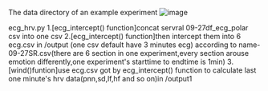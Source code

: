 The data directory of an example experiment
![image](https://user-images.githubusercontent.com/26008298/135391836-7b3a9ab6-14cc-4088-b859-1f08d463b477.png)


ecg_hrv.py
1.[ecg_intercept() function]concat servral 09-27df_ecg_polar csv into one csv
2.[ecg_intercept() function]then intercept them into 6 ecg.csv in /output (one csv default have 3 minutes ecg) according to name-09-27SR.csv(there are 6 section in one experiment,every section arouse emotion differently,one experiment's starttime to endtime is 1min)
3.[wind()funtion]use ecg.csv got by ecg_intercept() function to calculate last one minute's hrv data(pnn,sd,lf,hf and so on)in /output1



